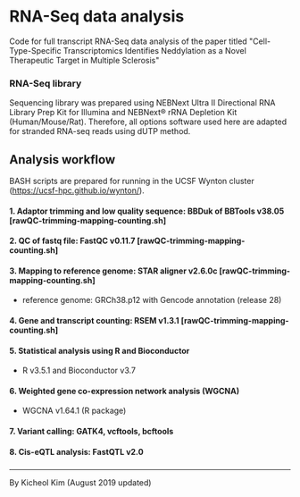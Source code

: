# RNA-Seq data analysis
Code for full transcript RNA-Seq data analysis of the paper titled "Cell-Type-Specific Transcriptomics Identifies Neddylation as a Novel Therapeutic Target in Multiple Sclerosis"

### RNA-Seq library
Sequencing library was prepared using NEBNext Ultra II Directional RNA Library Prep Kit for Illumina and NEBNext® rRNA Depletion Kit (Human/Mouse/Rat). Therefore, all options software used here are adapted for stranded RNA-seq reads using dUTP method.

## Analysis workflow
BASH scripts are prepared for running in the UCSF Wynton cluster (https://ucsf-hpc.github.io/wynton/).


#### 1. Adaptor trimming and low quality sequence: BBDuk of BBTools v38.05 [rawQC-trimming-mapping-counting.sh]
#### 2. QC of fastq file: FastQC v0.11.7 [rawQC-trimming-mapping-counting.sh]
#### 3. Mapping to reference genome: STAR aligner v2.6.0c [rawQC-trimming-mapping-counting.sh]
- reference genome: GRCh38.p12 with Gencode annotation (release 28)
#### 4. Gene and transcript counting: RSEM v1.3.1 [rawQC-trimming-mapping-counting.sh]
#### 5. Statistical analysis using R and Bioconductor 
- R v3.5.1 and Bioconductor v3.7
#### 6. Weighted gene co-expression network analysis (WGCNA)
- WGCNA v1.64.1 (R package)
#### 7. Variant calling: GATK4, vcftools, bcftools
#### 8. Cis-eQTL analysis: FastQTL v2.0

### 


-----
By Kicheol Kim (August 2019 updated)
